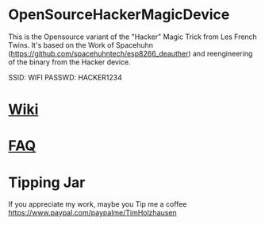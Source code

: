 # OpenSourceHackerMagicDevice
This is the Opensource variant of the "Hacker" Magic Trick from Les French Twins.
It's based on the Work of Spacehuhn (https://github.com/spacehuhntech/esp8266_deauther) and reengineering of the binary from the Hacker device.

SSID: WIFI
PASSWD: HACKER1234

# [Wiki](https://github.com/holtiwilan/OpenSourceHackerMagicDevice/wiki)
# [FAQ](https://github.com/holtiwilan/OpenSourceHackerMagicDevice/wiki/FAQ)

# Tipping Jar
If you appreciate my work, maybe you Tip me a coffee
https://www.paypal.com/paypalme/TimHolzhausen

